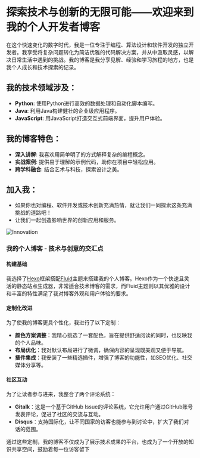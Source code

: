 # 探索技术与创新的无限可能——欢迎来到我的个人开发者博客

在这个快速变化的数字时代，我是一位专注于编程、算法设计和软件开发的独立开发者。我享受将复杂问题转化为简洁优雅的代码解决方案，并从中汲取灵感，以解决日常生活中遇到的挑战。我的博客是我分享见解、经验和学习旅程的地方，也是我个人成长和技术探索的记录。

## 我的技术领域涉及：

- **Python**: 使用Python进行高效的数据处理和自动化脚本编写。
- **Java**: 利用Java构建健壮的企业级应用程序。
- **JavaScript**: 用JavaScript打造交互式前端界面，提升用户体验。

## 我的博客特色：

- **深入讲解**: 我喜欢用简单明了的方式解释复杂的编程概念。
- **实战案例**: 提供易于理解的示例代码，助你在项目中轻松应用。
- **跨学科融合**: 结合艺术与科技，探索设计之美。

## 加入我：

- 如果你也对编程、软件开发或技术创新充满热情，就让我们一同探索这条充满挑战的道路吧！
- 让我们一起创造影响世界的创新应用和服务。

![Innovation](https://img.zcool.cn/community/016dbe5b5a81cea801215c8ff679e7.jpg@3000w_1l_2o_100sh)


### 我的个人博客 - 技术与创意的交汇点

#### 构建基础

我选择了[Hexo](https://hexo.io/)框架搭配[Fluid](https://github.com/fluid-dev/hexo-theme-fluid)主题来搭建我的个人博客。Hexo作为一个快速且灵活的静态站点生成器，非常适合技术博客的需求，而Fluid主题则以其优雅的设计和丰富的特性满足了我对博客外观和用户体验的要求。

#### 定制化改进

为了使我的博客更具个性化，我进行了以下定制：

- **颜色方案调整**：我精心挑选了一套配色，旨在提供舒适阅读的同时，也反映我的个人品味。
- **布局优化**：我对默认布局进行了微调，确保内容的呈现既美观又便于导航。
- **插件集成**：我安装了一些精选插件，增强了博客的功能性，如SEO优化、社交媒体分享等。

#### 社区互动

为了让读者参与进来，我整合了两个评论系统：

- **Gitalk**：这是一个基于GitHub Issue的评论系统，它允许用户通过GitHub账号发表评论，促进了社区的交流与互动。
- **Disqus**：支持国际化，让不同国家的访客也能参与到讨论中，扩大了我们对话的范围。

通过这些定制，我的博客不仅成为了展示技术成果的平台，也成为了一个开放的知识共享空间，鼓励着每一位访客留下
